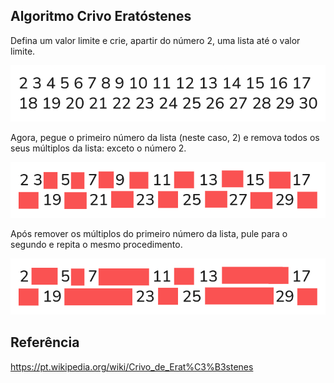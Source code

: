 ## Algoritmo Crivo Eratóstenes
Defina um valor limite e crie, apartir do número 2, uma lista até o valor limite.

![image info](1.png)

Agora, pegue o primeiro número da lista (neste caso, 2) e remova todos os seus múltiplos da lista: exceto o número 2.

![image info](2.png)

Após remover os múltiplos do primeiro número da lista, pule para o segundo e repita o mesmo procedimento.

![image info](3.png)

## Referência

https://pt.wikipedia.org/wiki/Crivo_de_Erat%C3%B3stenes
